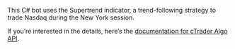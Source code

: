 This C# bot uses the Supertrend indicator, a trend-following strategy to trade Nasdaq during the New York session.

 If you’re interested in the details, here’s the [documentation for cTrader Algo API](https://help.ctrader.com/ctrader-algo/references/General/Robot/).
